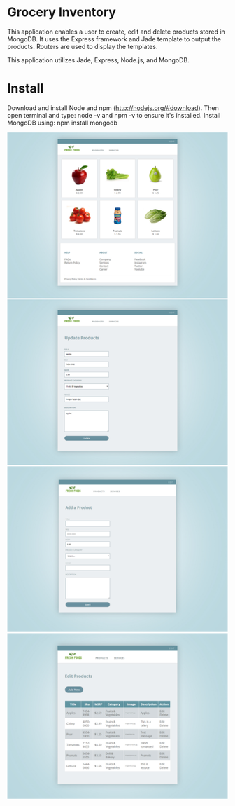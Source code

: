 # Grocery Inventory

This application enables a user to create, edit and delete products stored in MongoDB.
It uses the Express framework and Jade template to output the products. Routers are used to display the templates.

This application utilizes Jade, Express, Node.js, and MongoDB. 

# Install
Download and install Node and npm (http://nodejs.org/#download). Then open terminal and type: node -v and npm -v to ensure it's installed.
Install MongoDB using: npm install mongodb

![Screenshot](ProductView.jpg)
![Screenshot](UpdateProduct.jpg)
![Screenshot](AddProduct.jpg)
![Screenshot](Inventory.jpg)
